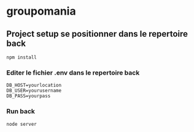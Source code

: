 # groupomania

## Project setup se positionner dans le repertoire back 
```
npm install
```

### Editer le fichier .env dans le repertoire back
```
DB_HOST=yourlocation
DB_USER=yourusername
DB_PASS=yourpass
```

### Run back
```
node server
